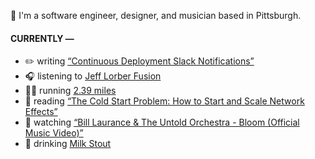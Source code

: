 👋 I'm a software engineer, designer, and musician based in Pittsburgh.

#### CURRENTLY —

* ✏️ writing [“Continuous Deployment Slack Notifications”](https://www.amoscato.com/journal/slack-deploy-notifications/)
* 🎧 listening to [Jeff Lorber Fusion](https://www.last.fm/music/Jeff+Lorber+Fusion/_/Black+Ice)
* 🏃‍♂️ running [2.39 miles](https://www.strava.com/activities/12025782062)
* 📘 reading [“The Cold Start Problem: How to Start and Scale Network Effects”](https://www.goodreads.com/book/show/55338968-the-cold-start-problem)
* 🍿 watching [“Bill Laurance &amp; The Untold Orchestra - Bloom (Official Music Video)”](https://youtu.be/aOisxXhsXUk)
* 🍺 drinking [Milk Stout](https://untappd.com/user/namoscato/checkin/1400962428)
